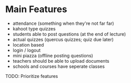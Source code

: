 # Main Features

 - attendance (something when they're not far far)
 - kahoot type quizzes
 - students able to post questions (at the end of lecture)
 - actual quizzes (quercus quizzes; quiz due later)
 - location based 
 - login / logout
 - mini piazza (offline posting questions)
 - teachers should be able to upload documents
 - schools and courses have seperate classes
 
 TODO: Prioritize features
